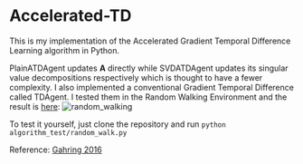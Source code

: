 # Accelerated-TD

This is my implementation of the Accelerated Gradient Temporal Difference Learning algorithm in Python.

PlainATDAgent updates $\mathbf{A}$ directly while SVDATDAgent updates its singular value decompositions respectively which is thought to have a fewer complexity.
I also implemented a conventional Gradient Temporal Difference called TDAgent. I tested them in the Random Walking Environment and the result is [here](https://github.com/VEXLife/Accelerated-TD/blob/main/figures/random_walking.png):
![random_walking](https://user-images.githubusercontent.com/36587232/135572306-a48211e0-69fd-4fe9-8048-7414c011b643.png)

To test it yourself, just clone the repository and run `python algorithm_test/random_walk.py`

Reference: [Gahring 2016](https://arxiv.org/pdf/1611.09328.pdf)
